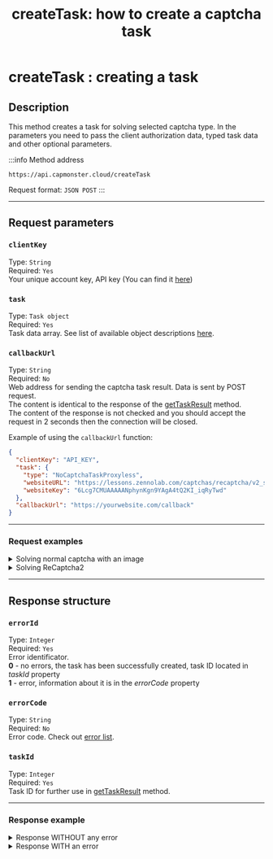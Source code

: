 ﻿---
sidebar_position: 0
sidebar_label: createTask
title: "createTask: how to create a captcha task"
description: "createTask: The method creates a task to solve captcha of a certain type. The parameters include client data for authorisation, typed task data and other additional parameters."
---

# createTask : creating a task

## Description
This method creates a task for solving selected captcha type. In the parameters you need to pass the client authorization data, typed task data and other optional parameters.

:::info Method address
```http
https://api.capmonster.cloud/createTask
```

Request format: `JSON POST`
:::


-----
## Request parameters

### `clientKey`
Type: `String` <br />
Required: `Yes`<br />
Your unique account key, API key (You can find it [here](https://capmonster.cloud/Dashboard))

### `task`
Type: `Task object` <br />
Required: `Yes`<br />
Task data array. See list of available object descriptions [here](../../captchas).

### `callbackUrl`
Type: `String` <br />
Required: `No`<br />
Web address for sending the captcha task result. Data is sent by POST request.<br />The content is identical to the response of the [getTaskResult](./get-task-result.md) method.<br />The content of the response is not checked and you should accept the request in 2 seconds then the connection will be closed.

Example of using the `callbackUrl` function:

```json
{
  "clientKey": "API_KEY",
  "task": {
    "type": "NoCaptchaTaskProxyless",
    "websiteURL": "https://lessons.zennolab.com/captchas/recaptcha/v2_simple.php?level=high",
    "websiteKey": "6Lcg7CMUAAAAANphynKgn9YAgA4tQ2KI_iqRyTwd"
  },
  "callbackUrl": "https://yourwebsite.com/callback"
}
```

--- 

### Request examples

  <details>
    <summary>Solving normal captcha with an image</summary>

```json
    {
      "clientKey":"API_KEY",
      "task": 
      {
        "type":"ImageToTextTask",
        "body":"BASE64_BODY_HERE!"
      }
    }
```
  </details>

  <details>
    <summary>Solving ReCaptcha2</summary>

```json
    {
      "clientKey":"API_KEY",
      "task": 
      {
        "type":"RecaptchaV2Task",
        "websiteURL":"https://lessons.zennolab.com/captchas/recaptcha/v2_simple.php?level=high",
        "websiteKey":"6Lcg7CMUAAAAANphynKgn9YAgA4tQ2KI_iqRyTwd"
      }
    }
```
  </details>

-----
## Response structure

### `errorId`
Type: `Integer` <br />
Required: `Yes`<br />
Error identificator.<br />**0** - no errors, the task has been successfully created, task ID located in *taskId* property<br />**1** - error, information about it is in the *errorCode* property

### `errorCode`
Type: `String` <br />
Required: `No`<br />
Error code. Check out [error list](../api-errors.md).

### `taskId`
Type: `Integer` <br />
Required: `Yes`<br />
Task ID for further use in [getTaskResult](./get-task-result.md) method.

---

### Response example

<details>
    <summary>Response WITHOUT any error</summary>

```json
    {
      "errorId": 0,
      "taskId": 7654321
    }
```
  </details>

  <details>
    <summary>Response WITH an error</summary>

```json
    {
        "errorId": 1,
        "errorCode": "ERROR_KEY_DOES_NOT_EXIST",
        "errorDescription": "Account authorization key not found in the system or has incorrect format",
        "taskId": 0
    }
```
  </details>
